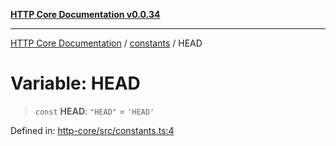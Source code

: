 [**HTTP Core Documentation v0.0.34**](../../README.md)

***

[HTTP Core Documentation](../../modules.md) / [constants](../README.md) / HEAD

# Variable: HEAD

> `const` **HEAD**: `"HEAD"` = `'HEAD'`

Defined in: [http-core/src/constants.ts:4](https://github.com/stonemjs/http-core/blob/eaa01dbfed8a1d56fab239821e27802dd54ab017/src/constants.ts#L4)
